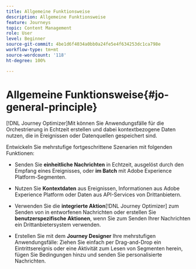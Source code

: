 ```yaml
---
title: Allgemeine Funktionsweise
description: Allgemeine Funktionsweise
feature: Journeys
topic: Content Management
role: User
level: Beginner
source-git-commit: 4be1d6f4034a0bb0a24fe5e4f634253dc1ca798e
workflow-type: tm+mt
source-wordcount: '118'
ht-degree: 100%

---
```


# Allgemeine Funktionsweise{#jo-general-principle}

[!DNL Journey Optimizer]Mit können Sie Anwendungsfälle für die Orchestrierung in Echtzeit erstellen und dabei kontextbezogene Daten nutzen, die in Ereignissen oder Datenquellen gespeichert sind.

Entwickeln Sie mehrstufige fortgeschrittene Szenarien mit folgenden Funktionen:

* Senden Sie **einheitliche Nachrichten** in Echtzeit, ausgelöst durch den Empfang eines Ereignisses, oder **im Batch** mit Adobe Experience Platform-Segmenten.

* Nutzen Sie **Kontextdaten** aus Ereignissen, Informationen aus Adobe Experience Platform oder Daten aus API-Services von Drittanbietern.

* Verwenden Sie die **integrierte Aktion**[!DNL Journey Optimizer] zum Senden von in entworfenen Nachrichten oder erstellen Sie **benutzerspezifische Aktionen**, wenn Sie zum Senden Ihrer Nachrichten ein Drittanbietersystem verwenden.

* Erstellen Sie mit dem **Journey Designer** Ihre mehrstufigen Anwendungsfälle: Ziehen Sie einfach per Drag-and-Drop ein Eintrittsereignis oder eine Aktivität zum Lesen von Segmenten herein, fügen Sie Bedingungen hinzu und senden Sie personalisierte Nachrichten.
